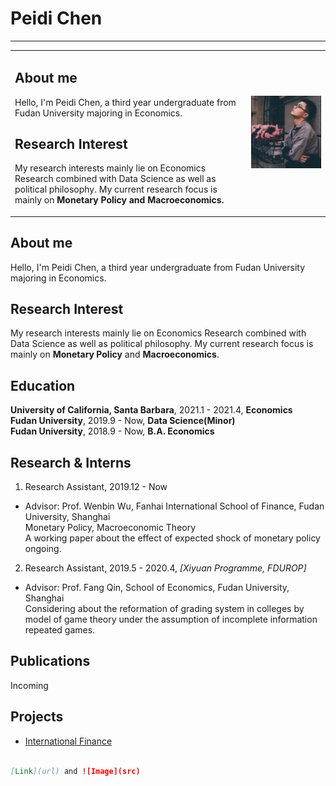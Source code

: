 # Peidi Chen
* * *

<table border="0">
  <tr>
    <td width="75%">
      <h2>About me</h1>
      <p>Hello, I'm Peidi Chen, a third year undergraduate from Fudan University majoring in Economics.</p>
      <p>
      <h2>Research Interest</h1>
      <p>My research interests mainly lie on Economics Research combined with Data Science as well as political philosophy. My current research focus is mainly on <b>Monetary Policy<b> and <b>Macroeconomics<b>.</p>
    </td>
    <td width="25%">
      <img src="/photo.jpg" width="100%">
    </td>
  </tr>
</table>

## About me

Hello, I'm Peidi Chen, a third year undergraduate from Fudan University majoring in Economics.


## Research Interest

My research interests mainly lie on Economics Research combined with Data Science as well as political philosophy. My current research focus is mainly on **Monetary Policy** and **Macroeconomics**.


## Education

**University of California, Santa Barbara**, 2021.1 - 2021.4, **Economics**  
**Fudan University**, 2019.9 - Now, **Data Science(Minor)**  
**Fudan University**, 2018.9 - Now, **B.A. Economics**  

## Research & Interns

1. Research Assistant, 2019.12 - Now
- Advisor: Prof. Wenbin Wu, Fanhai International School of Finance, Fudan University, Shanghai  
  Monetary Policy, Macroeconomic Theory  
  A working paper about the effect of expected shock of monetary policy ongoing.   
  
2. Research Assistant, 2019.5 - 2020.4, *[Xiyuan Programme, FDUROP]*
- Advisor: Prof. Fang Qin, School of Economics, Fudan University, Shanghai  
  Considering about the reformation of grading system in colleges by model of game theory under the assumption of incomplete information repeated games.
  
## Publications
Incoming

## Projects
- [International Finance](人民币汇率与中美贸易顺差——基于2005-2018年的分期实证研究.pdf)
```markdown

[Link](url) and ![Image](src)
```

